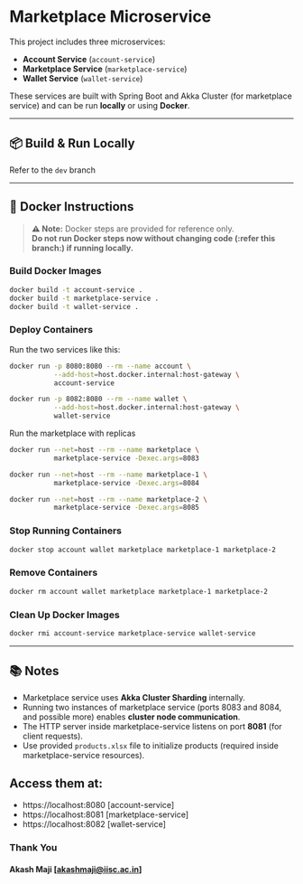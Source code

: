 # Marketplace Microservice

This project includes three microservices:
- **Account Service** (`account-service`)
- **Marketplace Service** (`marketplace-service`)
- **Wallet Service** (`wallet-service`)

These services are built with Spring Boot and Akka Cluster (for marketplace service) and can be run **locally** or using **Docker**.

---

## 📦 Build & Run Locally

Refer to the `dev` branch

---

## 🐳 Docker Instructions

> **⚠️ Note:** Docker steps are provided for reference only.  
> **Do not run Docker steps now without changing code (:refer this branch:) if running locally.**

### Build Docker Images

```bash
docker build -t account-service .
docker build -t marketplace-service .
docker build -t wallet-service .
```

### Deploy Containers
Run the two services like this:
```bash
docker run -p 8080:8080 --rm --name account \
           --add-host=host.docker.internal:host-gateway \
           account-service

docker run -p 8082:8080 --rm --name wallet \
           --add-host=host.docker.internal:host-gateway \
           wallet-service
```
Run the marketplace with replicas
```bash
docker run --net=host --rm --name marketplace \
           marketplace-service -Dexec.args=8083

docker run --net=host --rm --name marketplace-1 \
           marketplace-service -Dexec.args=8084

docker run --net=host --rm --name marketplace-2 \
           marketplace-service -Dexec.args=8085

```

### Stop Running Containers
```bash
docker stop account wallet marketplace marketplace-1 marketplace-2
```

### Remove Containers
```bash
docker rm account wallet marketplace marketplace-1 marketplace-2
```

### Clean Up Docker Images
```bash
docker rmi account-service marketplace-service wallet-service
```

---

## 📚 Notes
- Marketplace service uses **Akka Cluster Sharding** internally.
- Running two instances of marketplace service (ports 8083 and 8084, and possible more) enables **cluster node communication**.
- The HTTP server inside marketplace-service listens on port **8081** (for client requests).
- Use provided `products.xlsx` file to initialize products (required inside marketplace-service resources).

## Access them at:
- https://localhost:8080 [account-service]
- https://localhost:8081 [marketplace-service]
- https://localhost:8082 [wallet-service]

### Thank You
#### Akash Maji [akashmaji@iisc.ac.in] 
